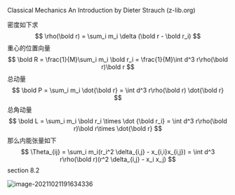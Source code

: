 Classical Mechanics An Introduction by Dieter Strauch (z-lib.org)

密度如下求
$$
\rho(\bold r) = \sum_i m_i \delta (\bold r - \bold r_i)
$$
重心的位置向量
$$
\bold R = \frac{1}{M}\sum_i m_i \bold r_i = \frac{1}{M}\int d^3 r\rho(\bold r)\bold r
$$
总动量
$$
\bold P = \sum_i m_i \dot{\bold r} = \int d^3 r\rho(\bold r) \dot{\bold r}
$$
总角动量
$$
\bold L = \sum_i m_i \bold r_i \times \dot {\bold r_i} = \int d^3 r\rho(\bold r)\bold r\times \dot{\bold r}
$$
那么内能张量如下
$$
\Theta_{ij} = \sum_i m_i(r_i^2 \delta_{i,j} - x_{i,i}x_{i,j}) = \int d^3 r\rho(\bold r)(r^2 \delta_{i,j} - x_i x_j)
$$
section 8.2

![image-20211021191634336](C:\Users\acer\AppData\Roaming\Typora\typora-user-images\image-20211021191634336.png)